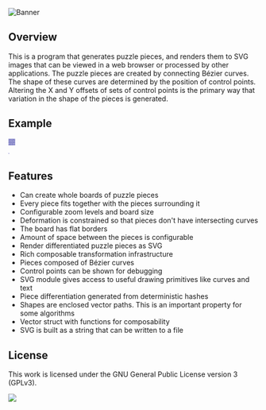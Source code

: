 ![Banner](https://s-christy.com/status-banner-service/jigsaw-puzzle-generator/banner-slim.svg)

## Overview

This is a program that generates puzzle pieces, and renders them to SVG images
that can be viewed in a web browser or processed by other applications. The
puzzle pieces are created by connecting Bézier curves. The shape of these curves
are determined by the position of control points. Altering the X and Y offsets
of sets of control points is the primary way that variation in the shape of the
pieces is generated.

## Example

<div>
<img alt="Board made from puzzle pieces." src="./res/board.svg">
</div>

<div>
<img alt="Puzzle piece with control points." src="./res/piece.svg">
</div>

## Features

- Can create whole boards of puzzle pieces
- Every piece fits together with the pieces surrounding it
- Configurable zoom levels and board size
- Deformation is constrained so that pieces don't have intersecting curves
- The board has flat borders
- Amount of space between the pieces is configurable
- Render differentiated puzzle pieces as SVG
- Rich composable transformation infrastructure
- Pieces composed of Bézier curves
- Control points can be shown for debugging
- SVG module gives access to useful drawing primitives like curves and text
- Piece differentiation generated from deterministic hashes
- Shapes are enclosed vector paths. This is an important property for some algorithms
- Vector struct with functions for composability
- SVG is built as a string that can be written to a file

## License

This work is licensed under the GNU General Public License version 3 (GPLv3).

[<img src="https://s-christy.com/status-banner-service/GPLv3_Logo.svg" width="150" />](https://www.gnu.org/licenses/gpl-3.0.en.html)
